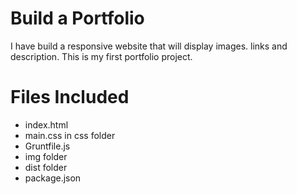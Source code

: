 # Build a Portfolio
I have build a responsive website that will display images. links and description.
This is my first portfolio project.

# Files Included

* index.html
* main.css in css folder
* Gruntfile.js
* img folder
* dist folder
* package.json
